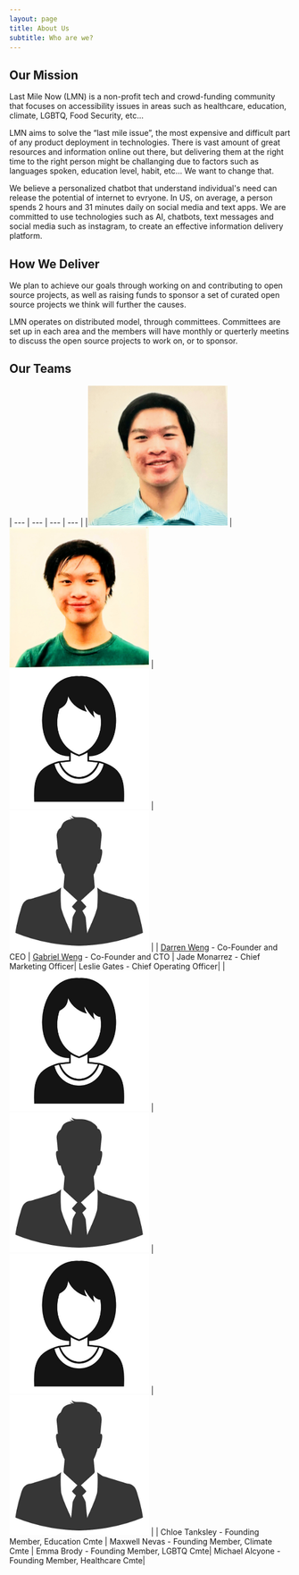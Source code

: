```yaml
---
layout: page
title: About Us
subtitle: Who are we?
---
```



## Our Mission

Last Mile Now (LMN) is a non-profit tech and crowd-funding community that focuses on accessibility issues in areas such as healthcare, education, climate, LGBTQ, Food Security, etc...  

LMN aims to solve the “last mile issue”, the most expensive and difficult part of any product deployment in technologies. There is vast amount of great resources and information online out there, but delivering them at the right time to the right person might be challanging due to factors such as languages spoken, education level, habit, etc...  We want to change that.

We believe a personalized chatbot that understand individual's need can release the potential of internet to evryone. In US, on average, a person spends 2 hours and 31 minutes daily on social media and text apps. We are committed to use technologies such as AI, chatbots, text messages and social media such as instagram, to create an effective information delivery platform.

## How We Deliver

We plan to achieve our goals through working on and contributing to open source projects, as well as raising funds to sponsor a set of curated open source projects we think will further the causes. 

LMN operates on distributed model, through committees. Committees are set up in each area and the members will have monthly or querterly meetins to discuss the open source projects to work on, or to sponsor.  

## Our Teams

| --- | --- | --- | --- |
|<img src="https://raw.githubusercontent.com/LastMileNow/lastmilenow.github.io/main/assets/img/darren_weng.jpg" alt="Darren Weng" width=250 /> | <img src="https://raw.githubusercontent.com/LastMileNow/lastmilenow.github.io/main/assets/img/gabeweng.jpg" alt="Gabe Weng" width=250 /> | <img src="https://raw.githubusercontent.com/LastMileNow/lastmilenow.github.io/main/assets/img/female_headshot.jpg" alt="Jade" width=250 /> | <img src="https://raw.githubusercontent.com/LastMileNow/lastmilenow.github.io/main/assets/img/male_headshot.jpg" alt="Leslie" width=250 /> |
| [Darren Weng](https://www.darrenweng.com) - Co-Founder and CEO | [Gabriel Weng](https://www.gabrielweng.com) -  Co-Founder and CTO | Jade Monarrez - Chief Marketing Officer| Leslie Gates - Chief Operating Officer|
|<img src="https://raw.githubusercontent.com/LastMileNow/lastmilenow.github.io/main/assets/img/female_headshot.jpg" alt="" width=250 /> | <img src="https://raw.githubusercontent.com/LastMileNow/lastmilenow.github.io/main/assets/img/male_headshot.jpg" alt="" width=250 /> | <img src="https://raw.githubusercontent.com/LastMileNow/lastmilenow.github.io/main/assets/img/female_headshot.jpg" alt="" width=250 /> | <img src="https://raw.githubusercontent.com/LastMileNow/lastmilenow.github.io/main/assets/img/male_headshot.jpg" alt="" width=250 /> |
| Chloe Tanksley - Founding Member, Education Cmte | Maxwell Nevas - Founding Member, Climate Cmte | Emma Brody - Founding Member, LGBTQ Cmte| Michael Alcyone - Founding Member, Healthcare Cmte|